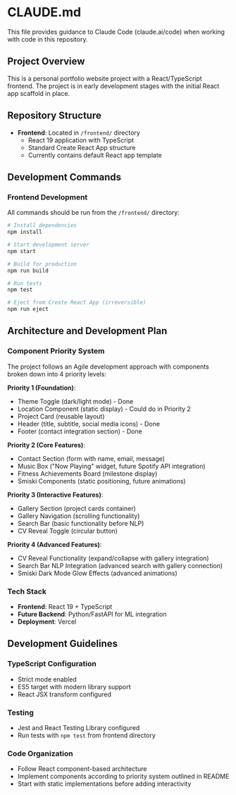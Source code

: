 # CLAUDE.md

This file provides guidance to Claude Code (claude.ai/code) when working with code in this repository.

## Project Overview

This is a personal portfolio website project with a React/TypeScript frontend. The project is in early development stages with the initial React app scaffold in place.

## Repository Structure

- **Frontend**: Located in `/frontend/` directory
  - React 19 application with TypeScript
  - Standard Create React App structure
  - Currently contains default React app template

## Development Commands

### Frontend Development
All commands should be run from the `/frontend/` directory:

```bash
# Install dependencies
npm install

# Start development server
npm start

# Build for production
npm run build

# Run tests
npm test

# Eject from Create React App (irreversible)
npm run eject
```

## Architecture and Development Plan

### Component Priority System
The project follows an Agile development approach with components broken down into 4 priority levels:

**Priority 1 (Foundation)**:
- Theme Toggle (dark/light mode) - Done
- Location Component (static display) - Could do in Priority 2
- Project Card (reusable layout)
- Header (title, subtitle, social media icons) - Done
- Footer (contact integration section) - Done

**Priority 2 (Core Features)**:
- Contact Section (form with name, email, message)
- Music Box ("Now Playing" widget, future Spotify API integration)
- Fitness Achievements Board (milestone display)
- Smiski Components (static positioning, future animations)

**Priority 3 (Interactive Features)**:
- Gallery Section (project cards container)
- Gallery Navigation (scrolling functionality)
- Search Bar (basic functionality before NLP)
- CV Reveal Toggle (circular button)

**Priority 4 (Advanced Features)**:
- CV Reveal Functionality (expand/collapse with gallery integration)
- Search Bar NLP Integration (advanced search with gallery connection)
- Smiski Dark Mode Glow Effects (advanced animations)

### Tech Stack
- **Frontend**: React 19 + TypeScript
- **Future Backend**: Python/FastAPI for ML integration
- **Deployment**: Vercel

## Development Guidelines

### TypeScript Configuration
- Strict mode enabled
- ES5 target with modern library support
- React JSX transform configured

### Testing
- Jest and React Testing Library configured
- Run tests with `npm test` from frontend directory

### Code Organization
- Follow React component-based architecture
- Implement components according to priority system outlined in README
- Start with static implementations before adding interactivity